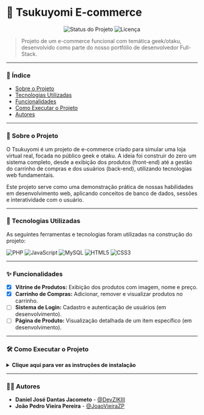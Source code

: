 # 🛒 Tsukuyomi E-commerce

<p align="center">
  <img src="https://img.shields.io/badge/status-em%20desenvolvimento-yellow?style=for-the-badge" alt="Status do Projeto">
  <img src="https://img.shields.io/badge/licen%C3%A7a-MIT-blue?style=for-the-badge" alt="Licença">
</p>

> Projeto de um e-commerce funcional com temática geek/otaku, desenvolvido como parte do nosso portfólio de desenvolvedor Full-Stack.

---

### 📝 Índice
- [Sobre o Projeto](#-sobre-o-projeto)
- [Tecnologias Utilizadas](#-tecnologias-utilizadas)
- [Funcionalidades](#-funcionalidades)
- [Como Executar o Projeto](#️-como-executar-o-projeto)
- [Autores](#-autores)

---

### 📖 Sobre o Projeto
O Tsukuyomi é um projeto de e-commerce criado para simular uma loja virtual real, focada no público geek e otaku. A ideia foi construir do zero um sistema completo, desde a exibição dos produtos (front-end) até a gestão do carrinho de compras e dos usuários (back-end), utilizando tecnologias web fundamentais.

Este projeto serve como uma demonstração prática de nossas habilidades em desenvolvimento web, aplicando conceitos de banco de dados, sessões e interatividade com o usuário.

---

### 🚀 Tecnologias Utilizadas

As seguintes ferramentas e tecnologias foram utilizadas na construção do projeto:

<p align="left">
  <img src="https://img.shields.io/badge/PHP-777BB4?style=for-the-badge&logo=php&logoColor=white" alt="PHP">
  <img src="https://img.shields.io/badge/JavaScript-F7DF1E?style=for-the-badge&logo=javascript&logoColor=black" alt="JavaScript">
  <img src="https://img.shields.io/badge/MySQL-00000F?style=for-the-badge&logo=mysql&logoColor=white" alt="MySQL">
  <img src="https://img.shields.io/badge/HTML5-E34F26?style=for-the-badge&logo=html5&logoColor=white" alt="HTML5">
  <img src="https://img.shields.io/badge/CSS3-1572B6?style=for-the-badge&logo=css3&logoColor=white" alt="CSS3">
</p>

---

### ✨ Funcionalidades
- [x] **Vitrine de Produtos:** Exibição dos produtos com imagem, nome e preço.
- [x] **Carrinho de Compras:** Adicionar, remover e visualizar produtos no carrinho.
- [ ] **Sistema de Login:** Cadastro e autenticação de usuários (em desenvolvimento).
- [ ] **Página de Produto:** Visualização detalhada de um item específico (em desenvolvimento).

---

### 🛠️ Como Executar o Projeto
<details>
  <summary><strong>Clique aqui para ver as instruções de instalação</strong></summary>
  <br>
  
  Siga os passos abaixo para configurar e executar o projeto em sua máquina local.

  **Pré-requisitos:**
  - [Git](https://git-scm.com/)
  - Um ambiente de servidor local como [XAMPP](https://www.apachefriends.org/pt_br/index.html) ou [WAMP](https://www.wampserver.com/en/).

  **Passo a passo:**

  1. **Clone o repositório:**
     ```bash
     git clone https://github.com/DevZIKIII/Tsukuyomi.git
     ```

  2. **Inicie o ambiente:**
     - Inicie os módulos **Apache** e **MySQL** no seu painel XAMPP/WAMP.

  3. **Configure o Banco de Dados:**
     - Abra o `phpMyAdmin` (geralmente em `http://localhost/phpmyadmin`).
     - Crie um novo banco de dados com o nome `tsukuyomi_db`.
     - Importe o arquivo `database.sql` (que deve estar na raiz do projeto) para este novo banco de dados.

  4. **Mova os arquivos do projeto:**
     - Mova a pasta `Tsukuyomi` clonada para o diretório `htdocs` do seu XAMPP/WAMP.

  5. **Acesse o projeto:**
     - Abra seu navegador e acesse `http://localhost/Tsukuyomi`
</details>

---

### 👨‍💻 Autores
- **Daniel José Dantas Jacometo** - [@DevZIKIII](https://github.com/DevZIKIII)
- **João Pedro Vieira Pereira** -  [@JoaoVieiraZP](https://github.com/JoaoVieiraZP)
